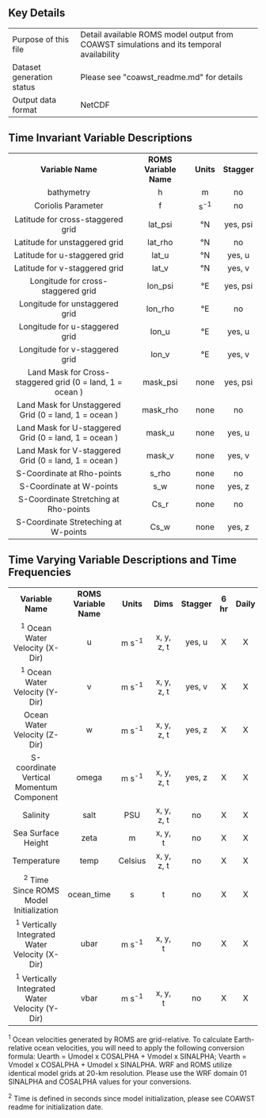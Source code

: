 ## Key Details

| | |
|:-----|:-----|
| Purpose of this file | Detail available ROMS model output from COAWST simulations and its temporal availability |
| Dataset generation status | Please see "coawst_readme.md" for details |
| Output data format | NetCDF |

## Time Invariant Variable Descriptions
| | | | |
|:-----:|:-----:|:-----:|:-----:|
| **Variable Name** | **ROMS Variable Name**  | **Units** | **Stagger** |
| bathymetry | h | m | no |
| Coriolis Parameter | f | s<sup>-1</sup>| no | 
| Latitude for cross-staggered grid | lat_psi | °N | yes, psi |  
| Latitude for unstaggered grid | lat_rho | °N | no | 
| Latitude for u-staggered grid | lat_u | °N | yes, u | 
| Latitude for v-staggered grid | lat_v | °N | yes, v |
| Longitude for cross-staggered grid | lon_psi |  °E | yes, psi |
| Longitude for unstaggered grid | lon_rho | °E | no |
| Longitude for u-staggered grid | lon_u | °E | yes, u |
| Longitude for v-staggered grid | lon_v | °E | yes, v |
| Land Mask for Cross-staggered grid (0 = land, 1 = ocean ) | mask_psi |  none | yes, psi |
| Land Mask for Unstaggered Grid (0 = land, 1 = ocean ) | mask_rho | none | no |
| Land Mask for U-staggered Grid (0 = land, 1 = ocean ) | mask_u | none | yes, u | 
| Land Mask for V-staggered Grid (0 = land, 1 = ocean ) | mask_v | none | yes, v  |
| S-Coordinate at Rho-points | s_rho | none | no |
| S-Coordinate at W-points | s_w | none | yes, z |
| S-Coordinate Stretching at Rho-points | Cs_r | none | no |
| S-Coordinate Streteching at W-points | Cs_w | none | yes, z |


## Time Varying Variable Descriptions and Time Frequencies
| | | | | | | | |
|:-----:|:-----:|:-----:|:-----:|:-----:|:-----:|:-----:|:-----:|
| **Variable Name** | **ROMS Variable Name** | **Units** | **Dims** | **Stagger** | **6 hr** | **Daily** | **Monthly** |
| <sup>1</sup> Ocean Water Velocity (X-Dir) | u | m s<sup>-1</sup> | x, y, z, t | yes, u | X | X | X |
| <sup>1</sup> Ocean Water Velocity (Y-Dir) | v | m s<sup>-1</sup> | x, y, z, t | yes, v | X | X | X |
| Ocean Water Velocity (Z-Dir) | w | m s<sup>-1</sup> | x, y, z, t | yes, z | X | X | X |
| S-coordinate Vertical Momentum Component | omega | m s<sup>-1</sup> | x, y, z, t | yes, z | X | X | X |
| Salinity | salt | PSU | x, y, z, t | no | X | X | X |
| Sea Surface Height | zeta | m | x, y, t | no | X | X | X |
| Temperature | temp | Celsius | x, y, z, t | no | X | X | X |
| <sup>2</sup> Time Since ROMS Model Initialization | ocean_time | s | t | no | X | X | X | 
| <sup>1</sup> Vertically Integrated Water Velocity (X-Dir) | ubar | m s<sup>-1</sup> | x, y, t | no | X | X | X |
| <sup>1</sup> Vertically Integrated Water Velocity (Y-Dir) | vbar | m s<sup>-1</sup> | x, y, t | no | X | X | X |

<sup>1</sup> Ocean velocities generated by ROMS are grid-relative. To calculate Earth-relative ocean velocities, you will need to apply the following conversion formula: Uearth = Umodel x COSALPHA + Vmodel x SINALPHA; Vearth = Vmodel x COSALPHA + Umodel x SINALPHA. WRF and ROMS utilize identical model grids at 20-km resolution. Please use the WRF domain 01 SINALPHA and COSALPHA values for your conversions.

<sup>2</sup> Time is defined in seconds since model initialization, please see COAWST readme for initialization date.
